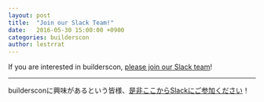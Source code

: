 ```yaml
---
layout: post
title:  "Join our Slack Team!"
date:   2016-05-30 15:00:00 +0900
categories: builderscon
author: lestrrat
---
```


If you are interested in builderscon, [please join our Slack team](https://slack-invite-dot-builderscon-1248.appspot.com/)!


---

buildersconに興味があるという皆様、[是非ここからSlackにご参加ください](https://slack-invite-dot-builderscon-1248.appspot.com/)！

